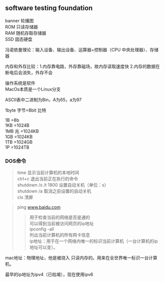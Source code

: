## software testing foundation

banner 轮播图  
ROM 只读存储器    
RAM 随机存取存储器    
SSD 固态硬盘  

冯诺依曼理论：输入设备、输出设备、运算器+控制器（CPU 中央处理器）、存储器  

内存和外存比较：1.内存靠电路，外存靠磁场，故内存读取速度快          2.内存的数据在断电后会消失，外存不会   

操作系统是软件  
MacOs本质是一个Linux分支

ASCII表中二进制为Bin，A为65，a为97

1byte 字节=8bit 比特  

1B      =8b           
1KB     =1024B  
1MB 兆  =1024KB  
1GB     =1024KB  
1TB     =1024GB  
1P      =1024TB  

### DOS命令

>time 显示当前计算机的本地时间  
>ctrl+c 退出当前正在执行的命令  
>shutdown /s /t 1800 设置自动关机（单位：s）  
>shutdown /a 取消之前设置的自动关机  
>cls 清屏  

>ping www.baidu.com
>>用于检查当前的网络是否是通的    
>>可以得到当前被访问网页的ip地址  
>ipconfig -all  
>>列出当前计算机的所有网卡信息  
>>ip地址：用于在一个网络内唯一的标识当前计算机（一台计算机的ip地址可以变）。


mac地址：物理地址，他是被烧入 只读内存的。用来在全世界唯一标识一台计算机。

最早的ip地址为ipv4（已枯竭），现在使用ipv6




